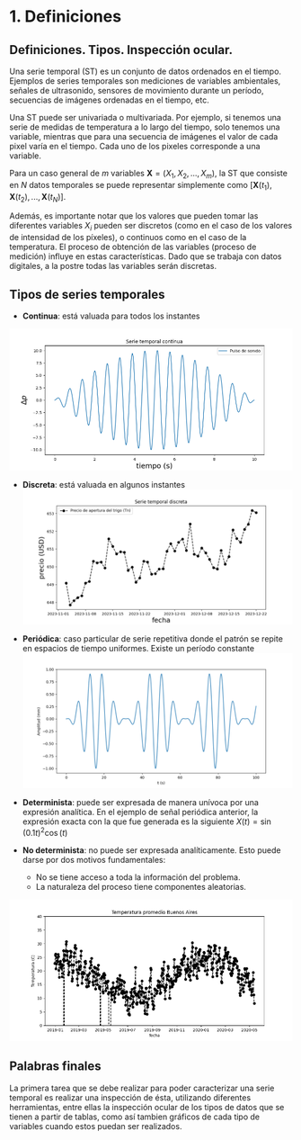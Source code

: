 
# 1. Definiciones

Definiciones. Tipos. Inspección ocular.
---

Una serie temporal (ST) es un conjunto de datos ordenados en el tiempo. Ejemplos de series temporales son mediciones de variables ambientales, señales de ultrasonido, sensores de movimiento durante un período, secuencias de imágenes ordenadas en el tiempo, etc.

Una ST puede ser univariada o multivariada. Por ejemplo, si tenemos una serie de medidas de temperatura a lo largo del tiempo, solo tenemos una variable, mientras que para una secuencia de imágenes el valor de cada pixel varía en el tiempo. Cada uno de los pixeles corresponde a una variable. 

Para un caso general de $m$ variables $\pmb{X} = (X_1, X_2, ..., X_m)$, la ST que consiste en $N$ datos temporales se puede representar simplemente como $\left[\pmb{X}(t_1), \pmb{X}(t_2),..., \pmb{X}(t_N)\right]$.

Además, es importante notar que los valores que pueden tomar las diferentes variables $X_i$ pueden ser discretos (como en el caso de los valores de intensidad de los píxeles), o continuos como en el caso de la temperatura. El proceso de obtención de las variables (proceso de medición) influye en estas características. Dado que se trabaja con datos digitales, a la postre todas las variables serán discretas.
 
## Tipos de series temporales

- __Continua__: está valuada para todos los instantes 

![ST continua](./pulso_sonido.png "señal continua típica")
- __Discreta__: está valuada en algunos instantes
![ST discreta](./precio_trigo.png "señal discreta típica (valores ficticios)")
- __Periódica__: caso particular de serie repetitiva donde el patrón se repite en espacios de tiempo uniformes. Existe un período constante
![ST periodica](./periodica.png "señal periodica (valores ficticios)")
- __Determinista__: puede ser expresada de manera unívoca por una expresión analítica. En el ejemplo de señal periódica anterior, la expresión exacta con la que fue generada es la siguiente $X(t)= \sin{(0.1 t)^2} \cos{(t)}$
- __No determinista__: no puede ser expresada analíticamente. Esto puede darse por dos motivos fundamentales:
    
    - No se tiene acceso a toda la información del problema.
    - La naturaleza del proceso tiene componentes aleatorias.

![ST no determinista](./temps-bsas.png "Temperatura promedio diaria Buenos Aires")


## Palabras finales
La primera tarea que se debe realizar para poder caracterizar una serie temporal es realizar una inspección de ésta, utilizando diferentes herramientas, entre ellas la inspección ocular de los tipos de datos que se tienen a partir de tablas, como así tambien gráficos de cada tipo de variables cuando estos puedan ser realizados.